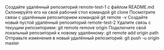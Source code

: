 Создайте удалённый репозиторий remote-test-1 с файлом README.md
Склонируйте его на свой рабочий стол командой git clone
Посмотрите связи с удалённым репозиторием командой git remote -v
Создайте новый пустой удалённый репозиторий remote-test-2
Удалите связь с текущим репозиторием: git remote remove origin
Подключите свой локальный репозиторий к новому удалённому:
	git remote add origin path
Отправьте изменения в новый удалённый репозиторий:
git push -u origin master